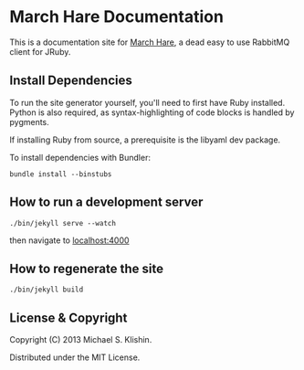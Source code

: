 # March Hare Documentation

This is a documentation site for [March Hare](http://rubymarchhare.info), a dead easy
to use RabbitMQ client for JRuby.


## Install Dependencies

To run the site generator yourself, you'll need to first have Ruby installed.
Python is also required, as syntax-highlighting of code blocks is handled by pygments.

If installing Ruby from source, a prerequisite is the libyaml dev package.

To install dependencies with Bundler:

    bundle install --binstubs


## How to run a development server

    ./bin/jekyll serve --watch

then navigate to [localhost:4000](http://localhost:4000)

## How to regenerate the site

    ./bin/jekyll build


## License & Copyright

Copyright (C) 2013 Michael S. Klishin.

Distributed under the MIT License.
